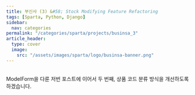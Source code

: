 ```yaml
---
title: 부신사 (3) &#58; Stock Modifying Feature Refactoring
tags: [Sparta, Python, Django]
sidebar:
  nav: categories
permalink: "/categories/sparta/projects/businsa_3"
article_header:
  type: cover
  image:
    src: "/assets/images/sparta/logo/businsa-banner.png"
---
```


<!-- more -->

<br/> ModelForm을 다룬 저번 포스트에 이어서 두 번째, 상품 코드 분류 방식을 개선하도록 하겠습니다.
